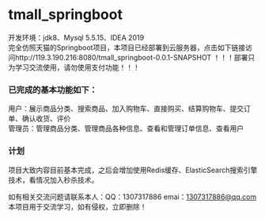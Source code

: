 # tmall_springboot
开发环境：jdk8、Mysql 5.5.15、IDEA 2019   
完全仿照天猫的Springboot项目，本项目已经部署到云服务器，点击如下链接访问http://119.3.190.216:8080/tmall_springboot-0.0.1-SNAPSHOT
！！！部署只为学习交流使用，请勿使用支付功能！！！   
### 已完成的基本功能如下：      
用户：展示商品分类、搜索商品、加入购物车、直接购买、结算购物车、提交订单、确认收货、评价        
管理员：管理商品分类、管理商品各种信息、查看和管理订单信息、查看用户         
### 计划   
项目大致内容目前基本完成，之后会增加使用Redis缓存、ElasticSearch搜索引擎技术，看情况加入秒杀技术。   

如有相关交流问题请联系本人：QQ：1307317886  emai：1307317886@qq.com  
本项目用于交流学习，如有侵权，立即删除！
